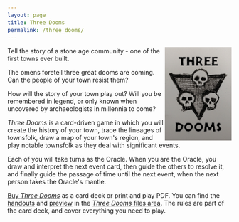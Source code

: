 ```yaml
---
layout: page
title: Three Dooms
permalink: /three_dooms/
---
```

<img src="/images/three_dooms_logo.png" alt="Three skulls logo" width="150" align="right">Tell the story of a stone age community - one of the first towns ever built.

The omens foretell three great dooms are coming. Can the people of your town
resist them?

How will the story of your town play out? Will you be remembered in legend, or
only known when uncovered by archaeologists in millennia to come?

_Three Dooms_ is a card-driven game in which you will create the history of
your town, trace the lineages of townsfolk, draw a map of your town's region,
and play notable townsfolk as they deal with significant events.

Each of you will take turns as the Oracle. When you are the Oracle, you draw and
interpret the next event card, then guide the others to resolve it, and finally
guide the passage of time until the next event, when the next person takes the
Oracle's mantle.

[Buy _Three Dooms_](https://www.drivethrurpg.com/product/199119/Three-Dooms)
as a card deck or print and play PDF.
You can find the [handouts](/files/three_dooms_play_sheets.pdf) and [preview](/files/three_dooms_preview.pdf) in the [_Three Dooms_ files area](/files/#three-dooms).
The rules are part of the card deck, and cover everything you need to play<!--, but
the purchase additionally includes a PDF with extra advice and explanations-->.
